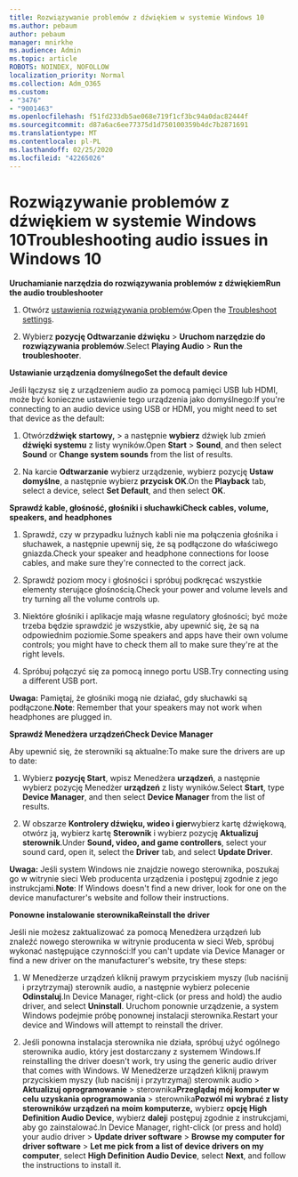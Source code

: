 ```yaml
---
title: Rozwiązywanie problemów z dźwiękiem w systemie Windows 10
ms.author: pebaum
author: pebaum
manager: mnirkhe
ms.audience: Admin
ms.topic: article
ROBOTS: NOINDEX, NOFOLLOW
localization_priority: Normal
ms.collection: Adm_O365
ms.custom:
- "3476"
- "9001463"
ms.openlocfilehash: f51fd233db5ae068e719f1cf3bc94a0dac82444f
ms.sourcegitcommit: d87a6ac6ee77375d1d750100359b4dc7b2871691
ms.translationtype: MT
ms.contentlocale: pl-PL
ms.lasthandoff: 02/25/2020
ms.locfileid: "42265026"
---
```

# <a name="troubleshooting-audio-issues-in-windows-10"></a><span data-ttu-id="4b68b-102">Rozwiązywanie problemów z dźwiękiem w systemie Windows 10</span><span class="sxs-lookup"><span data-stu-id="4b68b-102">Troubleshooting audio issues in Windows 10</span></span>

<span data-ttu-id="4b68b-103">**Uruchamianie narzędzia do rozwiązywania problemów z dźwiękiem**</span><span class="sxs-lookup"><span data-stu-id="4b68b-103">**Run the audio troubleshooter**</span></span>

1.  <span data-ttu-id="4b68b-104">Otwórz [ustawienia rozwiązywania problemów](ms-settings:troubleshoot).</span><span class="sxs-lookup"><span data-stu-id="4b68b-104">Open the [Troubleshoot settings](ms-settings:troubleshoot).</span></span>

2.  <span data-ttu-id="4b68b-105">Wybierz **pozycję Odtwarzanie dźwięku** > **Uruchom narzędzie do rozwiązywania problemów**.</span><span class="sxs-lookup"><span data-stu-id="4b68b-105">Select **Playing Audio** > **Run the troubleshooter**.</span></span>

<span data-ttu-id="4b68b-106">**Ustawianie urządzenia domyślnego**</span><span class="sxs-lookup"><span data-stu-id="4b68b-106">**Set the default device**</span></span>

<span data-ttu-id="4b68b-107">Jeśli łączysz się z urządzeniem audio za pomocą pamięci USB lub HDMI, może być konieczne ustawienie tego urządzenia jako domyślnego:</span><span class="sxs-lookup"><span data-stu-id="4b68b-107">If you're connecting to an audio device using USB or HDMI, you might need to set that device as the default:</span></span>

1. <span data-ttu-id="4b68b-108">Otwórz**dźwięk** **startowy,** > a następnie **wybierz** dźwięk lub zmień **dźwięki systemu** z listy wyników.</span><span class="sxs-lookup"><span data-stu-id="4b68b-108">Open **Start** > **Sound**, and then select **Sound** or **Change system sounds** from the list of results.</span></span>

2.  <span data-ttu-id="4b68b-109">Na karcie **Odtwarzanie** wybierz urządzenie, wybierz pozycję **Ustaw domyślne**, a następnie wybierz **przycisk OK**.</span><span class="sxs-lookup"><span data-stu-id="4b68b-109">On the **Playback** tab, select a device, select **Set Default**, and then select **OK**.</span></span>

<span data-ttu-id="4b68b-110">**Sprawdź kable, głośność, głośniki i słuchawki**</span><span class="sxs-lookup"><span data-stu-id="4b68b-110">**Check cables, volume, speakers, and headphones**</span></span>

1. <span data-ttu-id="4b68b-111">Sprawdź, czy w przypadku luźnych kabli nie ma połączenia głośnika i słuchawek, a następnie upewnij się, że są podłączone do właściwego gniazda.</span><span class="sxs-lookup"><span data-stu-id="4b68b-111">Check your speaker and headphone connections for loose cables, and make sure they're connected to the correct jack.</span></span>

2. <span data-ttu-id="4b68b-112">Sprawdź poziom mocy i głośności i spróbuj podkręcać wszystkie elementy sterujące głośnością.</span><span class="sxs-lookup"><span data-stu-id="4b68b-112">Check your power and volume levels and try turning all the volume controls up.</span></span>

3. <span data-ttu-id="4b68b-113">Niektóre głośniki i aplikacje mają własne regulatory głośności; być może trzeba będzie sprawdzić je wszystkie, aby upewnić się, że są na odpowiednim poziomie.</span><span class="sxs-lookup"><span data-stu-id="4b68b-113">Some speakers and apps have their own volume controls; you might have to check them all to make sure they're at the right levels.</span></span>

4. <span data-ttu-id="4b68b-114">Spróbuj połączyć się za pomocą innego portu USB.</span><span class="sxs-lookup"><span data-stu-id="4b68b-114">Try connecting using a different USB port.</span></span>

<span data-ttu-id="4b68b-115">**Uwaga:** Pamiętaj, że głośniki mogą nie działać, gdy słuchawki są podłączone.</span><span class="sxs-lookup"><span data-stu-id="4b68b-115">**Note**: Remember that your speakers may not work when headphones are plugged in.</span></span>

<span data-ttu-id="4b68b-116">**Sprawdź Menedżera urządzeń**</span><span class="sxs-lookup"><span data-stu-id="4b68b-116">**Check Device Manager**</span></span>

<span data-ttu-id="4b68b-117">Aby upewnić się, że sterowniki są aktualne:</span><span class="sxs-lookup"><span data-stu-id="4b68b-117">To make sure the drivers are up to date:</span></span>

1. <span data-ttu-id="4b68b-118">Wybierz **pozycję Start**, wpisz Menedżera **urządzeń**, a następnie wybierz pozycję Menedżer **urządzeń** z listy wyników.</span><span class="sxs-lookup"><span data-stu-id="4b68b-118">Select **Start**, type **Device Manager**, and then select **Device Manager** from the list of results.</span></span>

2. <span data-ttu-id="4b68b-119">W obszarze **Kontrolery dźwięku, wideo i gier**wybierz kartę dźwiękową, otwórz ją, wybierz kartę **Sterownik** i wybierz pozycję **Aktualizuj sterownik**.</span><span class="sxs-lookup"><span data-stu-id="4b68b-119">Under **Sound, video, and game controllers**, select your sound card, open it, select the **Driver** tab, and select **Update Driver**.</span></span>

<span data-ttu-id="4b68b-120">**Uwaga:** Jeśli system Windows nie znajdzie nowego sterownika, poszukaj go w witrynie sieci Web producenta urządzenia i postępuj zgodnie z jego instrukcjami.</span><span class="sxs-lookup"><span data-stu-id="4b68b-120">**Note**: If Windows doesn't find a new driver, look for one on the device manufacturer's website and follow their instructions.</span></span>

<span data-ttu-id="4b68b-121">**Ponowne instalowanie sterownika**</span><span class="sxs-lookup"><span data-stu-id="4b68b-121">**Reinstall the driver**</span></span>

<span data-ttu-id="4b68b-122">Jeśli nie możesz zaktualizować za pomocą Menedżera urządzeń lub znaleźć nowego sterownika w witrynie producenta w sieci Web, spróbuj wykonać następujące czynności:</span><span class="sxs-lookup"><span data-stu-id="4b68b-122">If you can't update via Device Manager or find a new driver on the manufacturer's website, try these steps:</span></span>

1. <span data-ttu-id="4b68b-123">W Menedżerze urządzeń kliknij prawym przyciskiem myszy (lub naciśnij i przytrzymaj) sterownik audio, a następnie wybierz polecenie **Odinstaluj**.</span><span class="sxs-lookup"><span data-stu-id="4b68b-123">In Device Manager, right-click (or press and hold) the audio driver, and select **Uninstall**.</span></span> <span data-ttu-id="4b68b-124">Uruchom ponownie urządzenie, a system Windows podejmie próbę ponownej instalacji sterownika.</span><span class="sxs-lookup"><span data-stu-id="4b68b-124">Restart your device and Windows will attempt to reinstall the driver.</span></span>

2. <span data-ttu-id="4b68b-125">Jeśli ponowna instalacja sterownika nie działa, spróbuj użyć ogólnego sterownika audio, który jest dostarczany z systemem Windows.</span><span class="sxs-lookup"><span data-stu-id="4b68b-125">If reinstalling the driver doesn't work, try using the generic audio driver that comes with Windows.</span></span> <span data-ttu-id="4b68b-126">W Menedżerze urządzeń kliknij prawym przyciskiem myszy (lub naciśnij i przytrzymaj) sterownik audio > **Aktualizuj oprogramowanie** > sterownika**Przeglądaj mój komputer w celu uzyskania oprogramowania** > sterownika**Pozwól mi wybrać z listy sterowników urządzeń na moim komputerze,** wybierz **opcję High Definition Audio Device**, wybierz **dalej**i postępuj zgodnie z instrukcjami, aby go zainstalować.</span><span class="sxs-lookup"><span data-stu-id="4b68b-126">In Device Manager, right-click (or press and hold) your audio driver > **Update driver software** > **Browse my computer for driver software** > **Let me pick from a list of device drivers on my computer**, select **High Definition Audio Device**, select **Next**, and follow the instructions to install it.</span></span>
